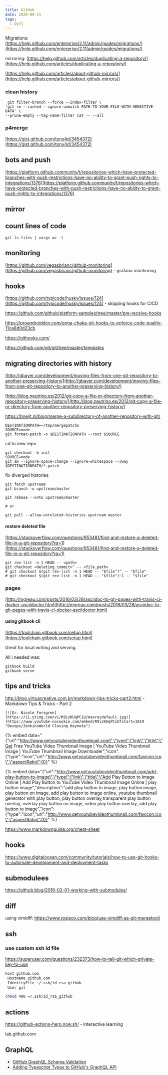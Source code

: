 ```yaml
---
title: GitHub
date: 2020-08-21
tags:
  - DVCS
---
```


Migrations: [https://help.github.com/enterprise/2.11/admin/guides/migrations/](https://help.github.com/enterprise/2.11/admin/guides/migrations/)

mirroring: [https://help.github.com/articles/duplicating-a-repository/](https://help.github.com/articles/duplicating-a-repository/)

[https://help.github.com/articles/about-github-mirrors/](https://help.github.com/articles/about-github-mirrors/)

### clean history

```text
 git filter-branch --force --index-filter \
'git rm --cached --ignore-unmatch PATH-TO-YOUR-FILE-WITH-SENSITIVE-DATA' \
--prune-empty --tag-name-filter cat -- --all
```

### p4merge

[https://gist.github.com/tony4d/3454372](https://gist.github.com/tony4d/3454372)

## bots and push

[https://platform.github.community/t/repositories-which-have-protected-branches-with-push-restrictions-have-no-ability-to-grant-push-rights-to-integrations/1376](https://platform.github.community/t/repositories-which-have-protected-branches-with-push-restrictions-have-no-ability-to-grant-push-rights-to-integrations/1376)

## mirror

## count lines of code

```text
git ls-files | xargs wc -l
```

## monitoring

[https://github.com/vegasbrianc/github-monitoring](https://github.com/vegasbrianc/github-monitoring) - grafana montioring

## hooks

[https://github.com/typicode/husky/issues/124](https://github.com/typicode/husky/issues/124) - skipping hooks for CICD

<https://github.com/github/platform-samples/tree/master/pre-receive-hooks>

<https://proandroiddev.com/ooga-chaka-git-hooks-to-enforce-code-quality-11ce8d0d23cb>

<https://githooks.com/>

<https://github.com/git/git/tree/master/templates>

## migrating directories with history

[http://gbayer.com/development/moving-files-from-one-git-repository-to-another-preserving-history/](http://gbayer.com/development/moving-files-from-one-git-repository-to-another-preserving-history/)

[http://blog.neutrino.es/2012/git-copy-a-file-or-directory-from-another-repository-preserving-history/](http://blog.neutrino.es/2012/git-copy-a-file-or-directory-from-another-repository-preserving-history/)

<https://bneijt.nl/blog/merge-a-subdirectory-of-another-repository-with-git/>

```text
DESTINATIONPATH=~/tmp/mergepatchs
SOURCE=node
git format-patch -o $DESTINATIONPATH --root $SOURCE
```

cd to new repo

```text
git checkout -b init
SOURCE=node
git am --ignore-space-change --ignore-whitespace --3way $DESTINATIONPATH/*.patch
```

fix diverged histories

```text
git fetch upstream
git branch -u upstream/master

git rebase --onto upstream/master

# or

git pull --allow-unrelated-histories upstream master
```

#### restore deleted file

[https://stackoverflow.com/questions/953481/find-and-restore-a-deleted-file-in-a-git-repository?rq=1](https://stackoverflow.com/questions/953481/find-and-restore-a-deleted-file-in-a-git-repository?rq=1)

```text
git rev-list -n 1 HEAD -- <path>
git checkout <deleting_commit>^ -- <file_path>
# git checkout $(git rev-list -n 1 HEAD -- "$file")^ -- "$file"
# git checkout $(git rev-list -n 1 HEAD -- "$file")~1 -- "$file"
```

### pages

[http://mgreau.com/posts/2016/03/28/asciidoc-to-gh-pages-with-travis-ci-docker-asciidoctor.html](http://mgreau.com/posts/2016/03/28/asciidoc-to-gh-pages-with-travis-ci-docker-asciidoctor.html)

#### using gitbook cli

[https://toolchain.gitbook.com/setup.html](https://toolchain.gitbook.com/setup.html)

Great for local writing and serving.

All i needed was:

```text
gitbook build
gitbook serve
```

## tips and tricks

<http://blog.virtuacreative.com.br/markdown-tips-tricks-part2.html> - Markdown Tips & Tricks - Part 2

```text
[![Dr. Nicole Forsgren](https://i1.ytimg.com/vi/R9izKUqPCiU/maxresdefault.jpg)](https://www.youtube-nocookie.com/embed/R9izKUqPCiU?start=1019 "Devops/JenkinsWorld Closing Keynote")
```

{% embed data="{\"url\":\"<http://www.getyoutubevideothumbnail.com\",\"type\":\"link\",\"title\":\"Get> Free YouTube Video Thumbnail Image \| YouTube Video Thumbnail Image \| YouTube Thumbnail Image Downloader\",\"icon\":{\"type\":\"icon\",\"url\":\"<http://www.getyoutubevideothumbnail.com/favicon.ico\",\"aspectRatio\":0}}>" %}

{% embed data="{\"url\":\"<http://www.getyoutubevideothumbnail.com/add-play-button-to-image\",\"type\":\"link\",\"title\":\"Add> Play Button to Image Online \| Add Play Button to YouTube Video Thumbnail Image Online \| play button image\",\"description\":\"add play button to image, play button image, play button on image, add play button to image online, youtube thumbnail generator with play button, play button overlay,transparent play button overlay, overlay play button on image, video play button overlay, add play button to image\",\"icon\":{\"type\":\"icon\",\"url\":\"<http://www.getyoutubevideothumbnail.com/favicon.ico\",\"aspectRatio\":0}}>" %}

<https://www.markdownguide.org/cheat-sheet>

## hooks

<https://www.digitalocean.com/community/tutorials/how-to-use-git-hooks-to-automate-development-and-deployment-tasks>

## submodulees

<https://github.blog/2016-02-01-working-with-submodules/>

## diff

using vimidff: <https://www.rosipov.com/blog/use-vimdiff-as-git-mergetool/>

## ssh

### use custom ssh id file

<https://superuser.com/questions/232373/how-to-tell-git-which-private-key-to-use>

```bash
host github.com
 HostName github.com
 IdentityFile ~/.ssh/id_rsa_github
 User git

chmod 400 ~/.ssh/id_rsa_github
```

## actions

<https://github-actions-hero.now.sh/> - interactive learning

lab.github.com

## GraphQL

- [GitHub GraphQL Schema Validation](https://www.npmjs.com/package/@octokit/graphql-schema)
- [Adding Typescript Types to GitHub's GraphQL API](https://benlimmer.com/2020/05/16/adding-typescript-types-github-graphql-api/)
